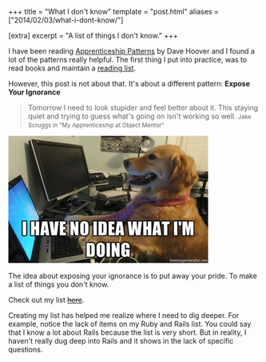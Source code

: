 +++
title = "What I don't know"
template = "post.html"
aliases = ["2014/02/03/what-i-dont-know/"]

[extra]
excerpt = "A list of things I don't know."
+++

I have been reading [Apprenticeship Patterns](https://www.amazon.com/Apprenticeship-Patterns-Guidance-Aspiring-Craftsman/dp/0596518382) by Dave Hoover and I found a lot of the patterns really helpful. The first thing I put into practice, was to read books and maintain a [reading list](https://app.thestorygraph.com/profile/philh).

However, this post is not about that. It's about a different pattern: **Expose Your Ignorance**

> Tomorrow I need to look stupider and feel better about it. This staying quiet and trying to guess what's going on isn't working so well.
> <small>Jake Scruggs in "My Apprenticeship at Object Mentor"</small>

<img src="/assets/images/posts/2014-02-03-things-i-dont-know/dog.jpg" class="img-thumbnail" alt="project screenshot" />

The idea about exposing your ignorance is to put away your pride. To make a list of things you don't know.

Check out my list ~~[here](#)~~.

Creating my list has helped me realize where I need to dig deeper. For example, notice the lack of items on my Ruby and Rails list. You could say that I know a lot about Rails because the list is very short. But in reality, I  haven't really dug deep into Rails and it shows in the lack of specific questions.
